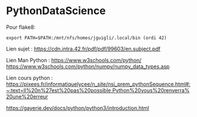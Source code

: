 # PythonDataScience

Pour flake8:

	export PATH=$PATH:/mnt/nfs/homes/jguigli/.local/bin (ordi 42)


Lien sujet :
https://cdn.intra.42.fr/pdf/pdf/99603/en.subject.pdf  


Lien Man Python :
https://www.w3schools.com/python/  
https://www.w3schools.com/python/numpy/numpy_data_types.asp  

Lien cours python :
https://pixees.fr/informatiquelycee/n_site/nsi_prem_pythonSequence.html#:~:text=Il%20n%27est%20pas%20possible,Python%20vous%20renverra%20une%20erreur  

https://gayerie.dev/docs/python/python3/introduction.html  
